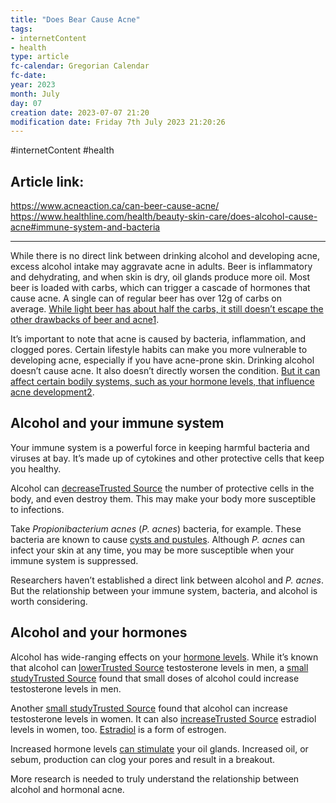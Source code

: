 ```yaml
---
title: "Does Bear Cause Acne"
tags:
- internetContent
- health
type: article
fc-calendar: Gregorian Calendar
fc-date: 
year: 2023
month: July
day: 07
creation date: 2023-07-07 21:20
modification date: Friday 7th July 2023 21:20:26
---
```


#internetContent  #health
## Article link:
https://www.acneaction.ca/can-beer-cause-acne/
https://www.healthline.com/health/beauty-skin-care/does-alcohol-cause-acne#immune-system-and-bacteria
_____

While there is no direct link between drinking alcohol and developing acne, excess alcohol intake may aggravate acne in adults. Beer is inflammatory and dehydrating, and when skin is dry, oil glands produce more oil. Most beer is loaded with carbs, which can trigger a cascade of hormones that cause acne. A single can of regular beer has over 12g of carbs on average. [While light beer has about half the carbs, it still doesn’t escape the other drawbacks of beer and acne](https://www.acneaction.ca/can-beer-cause-acne/)[1](https://www.acneaction.ca/can-beer-cause-acne/).

It’s important to note that acne is caused by bacteria, inflammation, and clogged pores. Certain lifestyle habits can make you more vulnerable to developing acne, especially if you have acne-prone skin. Drinking alcohol doesn’t cause acne. It also doesn’t directly worsen the condition. [But it can affect certain bodily systems, such as your hormone levels, that influence acne development](https://www.healthline.com/health/beauty-skin-care/does-alcohol-cause-acne)[2](https://www.healthline.com/health/beauty-skin-care/does-alcohol-cause-acne).

## Alcohol and your immune system

Your immune system is a powerful force in keeping harmful bacteria and viruses at bay. It’s made up of cytokines and other protective cells that keep you healthy.

Alcohol can [decreaseTrusted Source](https://www.ncbi.nlm.nih.gov/pmc/articles/PMC4590613/) the number of protective cells in the body, and even destroy them. This may make your body more susceptible to infections.

Take _Propionibacterium acnes_ (_P. acnes_) bacteria, for example. These bacteria are known to cause [cysts and pustules](https://www.healthline.com/health/beauty-skin-care/types-of-acne). Although _P. acnes_ can infect your skin at any time, you may be more susceptible when your immune system is suppressed.

Researchers haven’t established a direct link between alcohol and _P. acnes_. But the relationship between your immune system, bacteria, and alcohol is worth considering.

## Alcohol and your hormones

Alcohol has wide-ranging effects on your [hormone levels](https://www.healthline.com/health/beauty-skin-care/hormonal-acne). While it’s known that alcohol can [lowerTrusted Source](https://www.ncbi.nlm.nih.gov/pmc/articles/PMC3767933/) testosterone levels in men, a [small studyTrusted Source](http://onlinelibrary.wiley.com/doi/10.1111/j.1530-0277.2003.tb04405.x/abstract) found that small doses of alcohol could increase testosterone levels in men.

Another [small studyTrusted Source](https://www.ncbi.nlm.nih.gov/pubmed/10684783) found that alcohol can increase testosterone levels in women. It can also [increaseTrusted Source](https://academic.oup.com/ajcn/article/102/4/933/4564526) estradiol levels in women, too. [Estradiol](https://www.healthline.com/health/estradiol-test) is a form of estrogen.

Increased hormone levels [can stimulate](https://www.aad.org/media/news-releases/hormonal-factors-key-to-understanding-acne-in-women) your oil glands. Increased oil, or sebum, production can clog your pores and result in a breakout.

More research is needed to truly understand the relationship between alcohol and hormonal acne.
